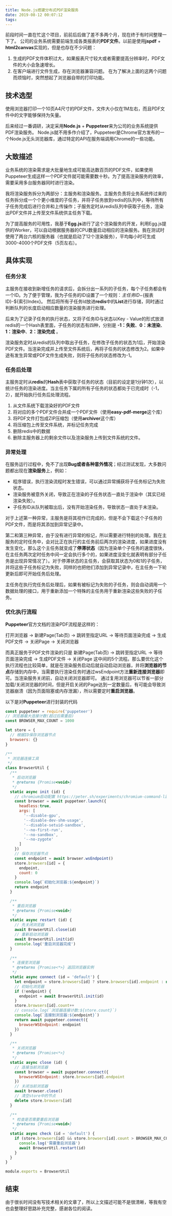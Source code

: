```yaml
---
title: Node.js搭建分布式PDF渲染服务
date: 2019-08-12 00:07:12
tags:
---
```


前段时间一直在忙这个项目，前前后后做了差不多两个月，现在终于有时间整理一下了。
公司的业务系统需要前端生成各类报表的**PDF文件**。以前是使用**jspdf** + **html2canvas**实现的，但是也存在不少问题：
1. 生成的PDF文件体积过大，如果报表尺寸较大或者需要提高分辨率时，PDF文件的大小会急速增长。
2. 在客户端进行文件生成，存在浏览器兼容问题。
在为了解决上面的这两个问题而烦恼时，突然想起了浏览器自带的打印功能。
<!-- more -->

## 技术选型
使用浏览器打印一个10页A4尺寸的PDF文件，文件大小仅在1M左右，而且PDF文件中的文字能够保持为矢量。

后来经过一番调研，决定采用**Node.js** + **Puppeteer**来为公司的业务系统提供PDF渲染服务。
Node.js就不用多作介绍了，Puppeteer是Chrome官方发布的一个Node.js无头浏览器库，通过特定的API在服务端调用Chrome的一些功能。

## 大致描述
业务系统的渲染需求是大批量地生成可能高达数百页的PDF文件，如果使用Puppeteer生成这样一个PDF文件就可能需要数十秒。为了提高渲染服务的效率，需要采用多台服务器同时进行渲染。

我将渲染服务拆分为两部分：主服务和渲染服务。主服务负责将业务系统传过来的任务拆分成一个个更小维度的子任务，并将子任务放到redis的队列中，等待所有子任务完成后进行合并和上传操作；子服务定时从redis队列中获取子任务，渲染出PDF文件并上传至文件系统供主任务下载。

为了提高服务的可用性，我基于**Egg.js**进行了这个渲染服务的开发，利用Egg.js提供的Worker，可以自动根据服务器的CPU数量启动相应的渲染服务。我在测试时使用了两台六核的服务器（也就是启动了12个渲染服务），平均每小时可生成3000-4000个PDF文件（5页左右）。

## 具体实现
### 任务分发
主服务在接收到新增任务的请求后，会拆分出一系列的子任务，每个子任务都会有一个ID。为了便于管理，我为子任务的ID设置了一个规则：${主任务ID}-${报表ID}-${索引Index}。
然后将所有子任务Id放进**redis**中的**List**进行存储，同时通过判断队列的长度启动相应数量的渲染服务进行处理。

后来为了记录子任务的执行状态，又将子任务ID与状态以Key - Value的形式放进redis的一个Hash表里面，子任务的状态有四种，分别是 **-1：失败**、**0：未渲染**、**1：渲染中**、**2：渲染完成** 。

渲染服务定时从redis的队列中取出子任务，在修改子任务的状态为1后，开始渲染PDF文件。当渲染完成并上传至文件系统后，再将子任务的状态修改为2。如果中途有发生异常或PDF文件生成失败，则将子任务的状态修改为-1。

### 任务后处理
主服务定时从**redis**的**Hash**表中获取子任务的状态（目前的设定是1分钟1次），以统计任务的渲染进度。当主任务下属的所有子任务的状态都处于已完成时（-1，2），就开始执行任务后处理流程。
1. 从文件系统下载渲染好的PDF文件
2. 将对应的多个PDF文件合并成一个PDF文件（使用**easy-pdf-merge**这个库）
3. 将PDF文件打包成ZIP压缩包（使用**archiver**这个库）
4. 将压缩包上传至文件系统，并标记任务完成
5. 删除redis中的数据
6. 删除主服务器上的剩余文件以及渲染服务上传到文件系统的文件。

### 异常处理
在服务运行过程中，免不了出现**Bug或者各种意外情况**；经过测试发现，大多数问题都出现在**渲染服务**上，例如：
* 程序错误，执行渲染流程时发生错误，可以通过异常捕获将子任务标记为失败状态。
* 渲染服务被意外关闭，导致正在渲染的子任务状态一直处于渲染中（其实已经渲染失败）。
* 子任务ID从队列被取出后，没有开始渲染任务，导致状态一直处于未渲染。

对于上述第一种异常，主服务是将其视作已完成的，但是不会下载这个子任务的PDF文件，而是将其添加到异常记录中。

第二和第三种异常，由于没有进行异常的标记，所以需要进行特别的处理。我在主服务的定时任务中，会对比正在执行的主任务前后两次的渲染进度，如果进度没有发生变化，那么这个主任务就变成了**停滞状态**（因为渲染单个子任务的速度很快，在主任务两次定时任务中间一定会执行多个的，如果进度没变化就表明有部分子任务是出现异常情况了）。对于停滞状态的主任务，会获取其状态为0和1的子任务，并将这些子任务标记为失败，同样的也把他们添加到异常记录中，在主任务一下轮更新后即可开始任务后处理。

主任务在执行完任务后处理后，如果有被标记为失败的子任务，则会自动调用一个数据处理的接口，用于重新添加一个特殊的主任务用于重新渲染这些失败的子任务。

### 优化执行流程
**Puppeteer**官方文档的渲染PDF流程是这样的：

打开浏览器 -> 新建Page(Tab页) -> 跳转至指定URL -> 等待页面渲染完成 -> 生成PDF文件 -> 关闭Page -> 关闭浏览器

而真正服务于PDF文件渲染的只是 新建Page(Tab页) -> 跳转至指定URL -> 等待页面渲染完成 -> 生成PDF文件 -> 关闭Page 这中间的5个流程。那么要优化这个执行流程也比较简单，就是在渲染服务启动后就自动启动浏览器，并将**浏览器的节点**存储到内存中，当需要执行渲染任务时通过wsEndpoint方法**重新连接浏览器**即可。当渲染服务关闭前，自动关闭浏览器即可。
通过复用浏览器可以节省一部分加载/关闭浏览器的时间，但是开启关闭的Page达到一定数量后，有可能会导致浏览器崩溃（因为页面阻塞或内存泄漏），所以需要定时**重启浏览器**。



以下是对**Puppeteer**进行封装的代码
```javascript
const puppeteer = require('puppeteer')
// 浏览器最大连接计数(超过后需重启)
const BROWSER_MAX_COUNT = 1000

let store = {
  // 根据ID保存浏览器节点
  browsers: {}
}

/**
 * 浏览器连接工具
 */
class BrowserUtil {
  /**
   * 启动浏览器
   * @returns {Promise<void>}
   */
  static async init (id) {
    // chromium启动配置 https://peter.sh/experiments/chromium-command-line-switches/
    const browser = await puppeteer.launch({
      headless:true,
      args: [
        '--disable-gpu',
        '--disable-dev-shm-usage',
        '--disable-setuid-sandbox',
        '--no-first-run',
        '--no-sandbox',
        '--no-zygote'
      ]
    })
    // 保存浏览器节点
    const endpoint = await browser.wsEndpoint()
    store.browsers[id] = {
      endpoint,
      count: 0
    }
    console.log(`初始化浏览器:${endpoint}`)
    return endpoint
  }

  /**
   * 重启浏览器
   * @returns {Promise<void>}
   */
  static async restart (id) {
    // 先关闭浏览器
    await BrowserUtil.close(id)
    // 重新启动浏览器
    await BrowserUtil.init(id)
    console.log('重启浏览器完成')
  }

  /**
   * 连接至浏览器
   * @returns {Promise<*>} 返回浏览器实例
   */
  static async connect (id = 'default') {
    let endpoint = store.browsers[id] ? store.browsers[id].endpoint : null
    // 初始化浏览器
    if (!endpoint) {
      endpoint = await BrowserUtil.init(id)
    }
    store.browsers[id].count++
    // console.log(`浏览器连接计数:${store.count}`)
    console.log(`连接到浏览器:${endpoint}`)
    return await puppeteer.connect({
      browserWSEndpoint: endpoint
    })
  }

  /**
   * 关闭浏览器
   * @returns {Promise<*>}
   */
  static async close (id) {
    // 连接当前浏览器
    const browser = await puppeteer.connect({
      browserWSEndpoint: store.browsers[id].endpoint
    })
    // 关闭当前浏览器
    await browser.close()
    // 清空store中的节点
    delete store.browsers[id]
  }

  /**
   * 检查是否需要重启浏览器
   * @returns {Promise<void>}
   */
  static async check (id = 'default') {
    if (store.browsers[id] && store.browsers[id].count > BROWSER_MAX_COUNT) {
      console.log('需要重启浏览器')
      await BrowserUtil.restart(id)
    }
  }
}

module.exports = BrowserUtil
```

## 结束
由于很长时间没有写技术相关的文章了，所以上文描述可能不是很清晰，等我有空也会整理好思路补充完整，感谢各位的阅读。
